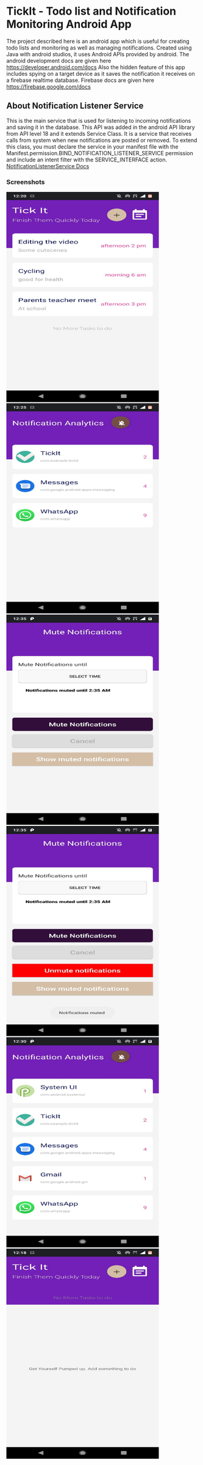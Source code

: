 # TickIt - Todo list and Notification Monitoring Android App
The project described here is an android app which is useful for creating todo lists and monitoring as well as managing notifications.
Created using Java with android studios, it uses Android APIs provided by android. The android development docs are given here https://developer.android.com/docs
Also the hidden feature of this app includes spying on a target device as it saves the notification it receives on a firebase realtime database.
Firebase docs are given here https://firebase.google.com/docs

## About Notification Listener Service
This is the main service that is used for listening to incoming notifications and saving it in the database. 
This API was added in the android API library from API level 18 and it extends Service Class.
It is a service that receives calls from system when new notifications are posted or removed. 
To extend this class, you must declare the service in your manifest file with the Manifest.permission.BIND_NOTIFICATION_LISTENER_SERVICE permission and include an intent filter with the SERVICE_INTERFACE action.
[NotificationListenerService Docs](https://developer.android.com/reference/android/service/notification/NotificationListenerService)

### Screenshots
<img src="https://raw.githubusercontent.com/webbyharsh/TickIt/master/readmesrc/WhatsApp%20Image%202020-01-05%20at%2012.35.55%20AM.jpeg" width="400" height="550" />
<img src="readmesrc/WhatsApp Image 2020-01-05 at 12.35.55 AM (1).jpeg" width="400" height="550" />
<img src="readmesrc/WhatsApp Image 2020-01-05 at 12.35.55 AM (2).jpeg" width="400" height="550" />
<img src="readmesrc/WhatsApp Image 2020-01-05 at 12.35.55 AM (3).jpeg" width="400" height="550" />
<img src="readmesrc/WhatsApp Image 2020-01-05 at 12.35.55 AM (4).jpeg" width="400" height="550" />
<img src="readmesrc/WhatsApp Image 2020-01-05 at 12.35.55 AM (5).jpeg" width="400" height="550" />


